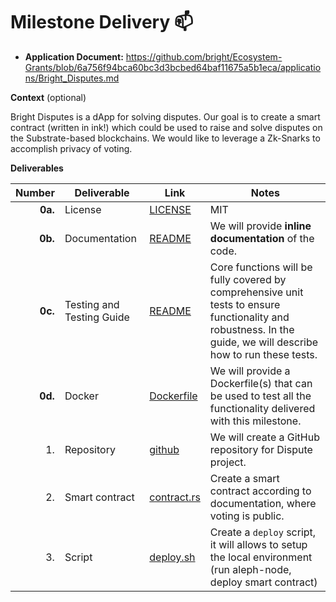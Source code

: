 # Milestone Delivery :mailbox:

* **Application Document:** https://github.com/bright/Ecosystem-Grants/blob/6a756f94bca60bc3d3bcbed64baf11675a5b1eca/applications/Bright_Disputes.md

**Context** (optional)

Bright Disputes is a dApp for solving disputes. Our goal is to create a smart contract (written in ink!) which could be used to raise and solve disputes on the Substrate-based blockchains. We would like to leverage a Zk-Snarks to accomplish privacy of voting.

**Deliverables**

| Number | Deliverable | Link | Notes |
| -----: | ----------- |----------- | ------------- |
| **0a.** | License |[LICENSE](https://github.com/bright/bright-disputes/blob/main/LICENSE) | MIT |
| **0b.** | Documentation | [README](https://github.com/bright/bright-disputes/blob/main/doc/README.md) | We will provide **inline documentation** of the code. |
| **0c.** | Testing and Testing Guide | [README](https://github.com/bright/bright-disputes/blob/main/README.md) | Core functions will be fully covered by comprehensive unit tests to ensure functionality and robustness. In the guide, we will describe how to run these tests. |
| **0d.** | Docker | [Dockerfile](https://github.com/bright/bright-disputes/blob/main/docker/Dockerfile) | We will provide a Dockerfile(s) that can be used to test all the functionality delivered with this milestone. |
| 1. | Repository | [github](https://github.com/bright/bright-disputes/blob/main) | We will create a GitHub repository for Dispute project.
| 2. | Smart contract | [contract.rs](https://github.com/bright/bright-disputes/blob/main/contract/src/contract.rs) | Create a smart contract according to documentation, where voting is public.
| 3. | Script | [deploy.sh](https://github.com/bright/bright-disputes/blob/main/scripts/deploy.sh) | Create a `deploy` script, it will allows to setup the local environment (run aleph-node, deploy smart contract)
